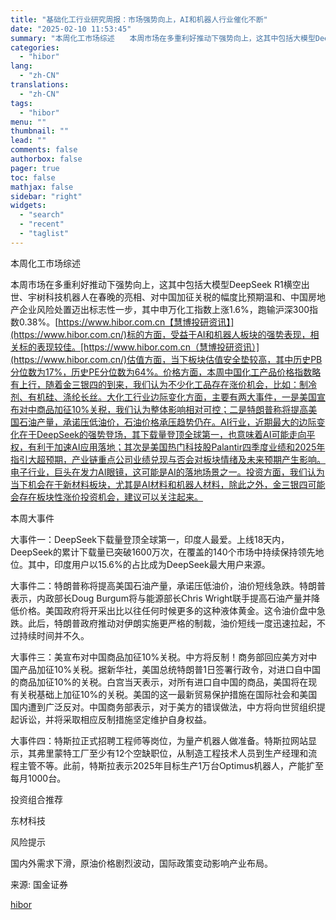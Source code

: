 ```yaml
---
title: "基础化工行业研究周报：市场强势向上，AI和机器人行业催化不断"
date: "2025-02-10 11:53:45"
summary: "本周化工市场综述　　本周市场在多重利好推动下强势向上，这其中包括大模型DeepSeek R1横..."
categories:
  - "hibor"
lang:
  - "zh-CN"
translations:
  - "zh-CN"
tags:
  - "hibor"
menu: ""
thumbnail: ""
lead: ""
comments: false
authorbox: false
pager: true
toc: false
mathjax: false
sidebar: "right"
widgets:
  - "search"
  - "recent"
  - "taglist"
---
```


本周化工市场综述

本周市场在多重利好推动下强势向上，这其中包括大模型DeepSeek R1横空出世、宇树科技机器人在春晚的亮相、对中国加征关税的幅度比预期温和、中国房地产企业风险处置迈出标志性一步，其中申万化工指数上涨1.6%，跑输沪深300指数0.38%。[https://www.hibor.com.cn【慧博投研资讯】](https://www.hibor.com.cn/)标的方面，受益于AI和机器人板块的强势表现，相关标的表现较佳。[https://www.hibor.com.cn（慧博投研资讯）](https://www.hibor.com.cn/)估值方面，当下板块估值安全垫较高，其中历史PB分位数为17%，历史PE分位数为64%。价格方面，本周中国化工产品价格指数略有上行，随着金三银四的到来，我们认为不少化工品存在涨价机会，比如：制冷剂、有机硅、涤纶长丝。大化工行业边际变化方面，主要有两大事件，一是美国宣布对中商品加征10%关税，我们认为整体影响相对可控；二是特朗普称将提高美国石油产量，承诺压低油价，石油价格承压趋势仍在。AI行业，近期最大的边际变化在于DeepSeek的强势登场，其下载量登顶全球第一，也意味着AI可能走向平权，有利于加速AI应用落地；其次是美国热门科技股Palantir四季度业绩和2025年指引大超预期，产业链重点公司业绩兑现与否会对板块情绪及未来预期产生影响。电子行业，巨头在发力AI眼镜，这可能是AI的落地场景之一。投资方面，我们认为当下机会在于新材料板块，尤其是AI材料和机器人材料，除此之外，金三银四可能会存在板块性涨价投资机会，建议可以关注起来。

本周大事件

大事件一：DeepSeek下载量登顶全球第一，印度人最爱。上线18天内，DeepSeek的累计下载量已突破1600万次，在覆盖的140个市场中持续保持领先地位。其中，印度用户以15.6%的占比成为DeepSeek最大用户来源。

大事件二：特朗普称将提高美国石油产量，承诺压低油价，油价短线急跌。特朗普表示，内政部长Doug Burgum将与能源部长Chris Wright联手提高石油产量并降低价格。美国政府将开采出比以往任何时候更多的这种液体黄金。这令油价盘中急跌。此后，特朗普政府推动对伊朗实施更严格的制裁，油价短线一度迅速拉起，不过持续时间并不久。

大事件三：美宣布对中国商品加征10%关税。中方将反制！商务部回应美方对中国产品加征10%关税。据新华社，美国总统特朗普1日签署行政令，对进口自中国的商品加征10%的关税。白宫当天表示，对所有进口自中国的商品，美国将在现有关税基础上加征10%的关税。美国的这一最新贸易保护措施在国际社会和美国国内遭到广泛反对。中国商务部表示，对于美方的错误做法，中方将向世贸组织提起诉讼，并将采取相应反制措施坚定维护自身权益。

大事件四：特斯拉正式招聘工程师等岗位，为量产机器人做准备。特斯拉网站显示，其弗里蒙特工厂至少有12个空缺职位，从制造工程技术人员到生产经理和流程主管不等。此前，特斯拉表示2025年目标生产1万台Optimus机器人，产能扩至每月1000台。

投资组合推荐

东材科技

风险提示

国内外需求下滑，原油价格剧烈波动，国际政策变动影响产业布局。

来源: 国金证券

[hibor](https://www.hibor.com.cn/data/9bf804122426958995fe8add06f8dd05.html)
